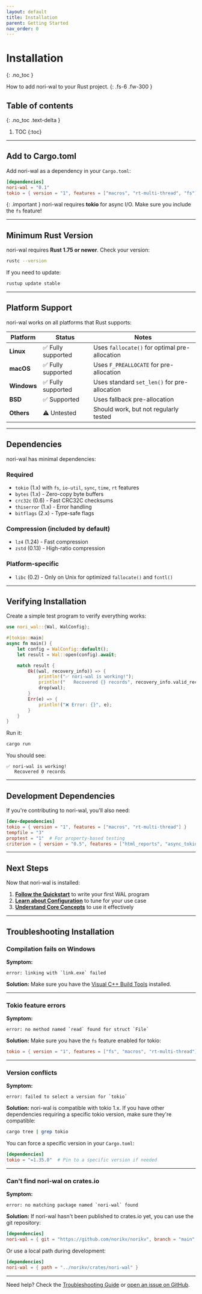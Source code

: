 ```yaml
---
layout: default
title: Installation
parent: Getting Started
nav_order: 0
---
```


# Installation
{: .no_toc }

How to add nori-wal to your Rust project.
{: .fs-6 .fw-300 }

## Table of contents
{: .no_toc .text-delta }

1. TOC
{:toc}

---

## Add to Cargo.toml

Add nori-wal as a dependency in your `Cargo.toml`:

```toml
[dependencies]
nori-wal = "0.1"
tokio = { version = "1", features = ["macros", "rt-multi-thread", "fs"] }
```

{: .important }
nori-wal requires **tokio** for async I/O. Make sure you include the `fs` feature!

---

## Minimum Rust Version

nori-wal requires **Rust 1.75 or newer**. Check your version:

```bash
rustc --version
```

If you need to update:

```bash
rustup update stable
```

---

## Platform Support

nori-wal works on all platforms that Rust supports:

| Platform | Status | Notes |
|----------|--------|-------|
| **Linux** | ✅ Fully supported | Uses `fallocate()` for optimal pre-allocation |
| **macOS** | ✅ Fully supported | Uses `F_PREALLOCATE` for pre-allocation |
| **Windows** | ✅ Fully supported | Uses standard `set_len()` for pre-allocation |
| **BSD** | ✅ Supported | Uses fallback pre-allocation |
| **Others** | ⚠️ Untested | Should work, but not regularly tested |

---

## Dependencies

nori-wal has minimal dependencies:

### Required
- `tokio` (1.x) with `fs`, `io-util`, `sync`, `time`, `rt` features
- `bytes` (1.x) - Zero-copy byte buffers
- `crc32c` (0.6) - Fast CRC32C checksums
- `thiserror` (1.x) - Error handling
- `bitflags` (2.x) - Type-safe flags

### Compression (included by default)
- `lz4` (1.24) - Fast compression
- `zstd` (0.13) - High-ratio compression

### Platform-specific
- `libc` (0.2) - Only on Unix for optimized `fallocate()` and `fcntl()`

---

## Verifying Installation

Create a simple test program to verify everything works:

```rust
use nori_wal::{Wal, WalConfig};

#[tokio::main]
async fn main() {
    let config = WalConfig::default();
    let result = Wal::open(config).await;

    match result {
        Ok((wal, recovery_info)) => {
            println!("✅ nori-wal is working!");
            println!("   Recovered {} records", recovery_info.valid_records);
            drop(wal);
        }
        Err(e) => {
            println!("❌ Error: {}", e);
        }
    }
}
```

Run it:

```bash
cargo run
```

You should see:

```
✅ nori-wal is working!
   Recovered 0 records
```

---

## Development Dependencies

If you're contributing to nori-wal, you'll also need:

```toml
[dev-dependencies]
tokio = { version = "1", features = ["macros", "rt-multi-thread"] }
tempfile = "3"
proptest = "1"  # For property-based testing
criterion = { version = "0.5", features = ["html_reports", "async_tokio"] }
```

---

## Next Steps

Now that nori-wal is installed:

1. **[Follow the Quickstart](quickstart)** to write your first WAL program
2. **[Learn about Configuration](configuration)** to tune for your use case
3. **[Understand Core Concepts](../core-concepts/what-is-wal)** to use it effectively

---

## Troubleshooting Installation

### Compilation fails on Windows

**Symptom:**
```
error: linking with `link.exe` failed
```

**Solution:** Make sure you have the [Visual C++ Build Tools](https://visualstudio.microsoft.com/visual-cpp-build-tools/) installed.

---

### Tokio feature errors

**Symptom:**
```
error: no method named `read` found for struct `File`
```

**Solution:** Make sure you have the `fs` feature enabled for tokio:

```toml
tokio = { version = "1", features = ["fs", "macros", "rt-multi-thread"] }
```

---

### Version conflicts

**Symptom:**
```
error: failed to select a version for `tokio`
```

**Solution:** nori-wal is compatible with tokio 1.x. If you have other dependencies requiring a specific tokio version, make sure they're compatible:

```bash
cargo tree | grep tokio
```

You can force a specific version in your `Cargo.toml`:

```toml
[dependencies]
tokio = "=1.35.0"  # Pin to a specific version if needed
```

---

### Can't find nori-wal on crates.io

**Symptom:**
```
error: no matching package named `nori-wal` found
```

**Solution:** If nori-wal hasn't been published to crates.io yet, you can use the git repository:

```toml
[dependencies]
nori-wal = { git = "https://github.com/norikv/norikv", branch = "main" }
```

Or use a local path during development:

```toml
[dependencies]
nori-wal = { path = "../norikv/crates/nori-wal" }
```

---

Need help? Check the [Troubleshooting Guide](../troubleshooting/) or [open an issue on GitHub](https://github.com/norikv/norikv/issues).
